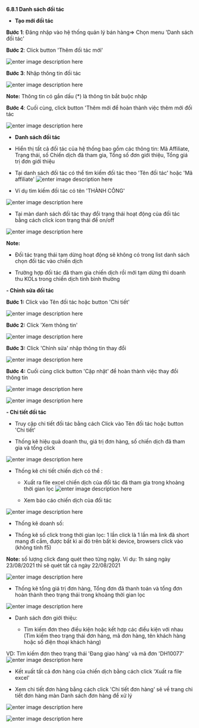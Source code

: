 


**6.8.1 Danh sách đối tác**

- **Tạo mới đối tác**

**Bước 1**: Đăng nhập vào hệ thống quản lý bán hàng=> Chọn menu 'Danh sách đối tác'

**Bước 2**: Click button 'Thêm đối tác mới'

![enter image description here](https://static8.muarecdn.com/original/muare/images/2021/08/30/6068782_3.png)
   
**Bước 3**: Nhập thông tin đối tác 

![enter image description here](https://static8.muarecdn.com/original/muare/images/2021/08/30/6069134_3.png)

**Note:** Thông tin có gắn dấu (*) là thông tin bắt buộc nhập

**Bước 4**: Cuối cùng, click button 'Thêm mới để hoàn thành việc thêm mới đối tác

![enter image description here](https://static8.muarecdn.com/original/muare/images/2021/08/30/6069133_2.png)

- **Danh sách đối tác**

-  Hiển thị tất cả đối tác của hệ thống bao gồm các thông tin: Mã Affiliate, Trạng thái, số Chiến dịch đã tham gia, Tổng số đơn giới thiệu, Tổng giá trị đơn giới thiệu 
 
  - Tại danh sách đối tác có thể tìm kiếm đối tác theo 'Tên đối tác' hoặc 'Mã affiliate'
  ![enter image description here](https://static8.muarecdn.com/original/muare/images/2021/08/30/6068864_5.png)
  
   - Ví dụ tìm kiếm đối tác có tên 'THÀNH CÔNG'

![enter image description here](https://static8.muarecdn.com/original/muare/images/2021/08/30/6068865_screenshot-1.png)

   - Tại màn danh sách đối tác thay đổi trạng thái hoạt động của đối tác bằng cách click icon trạng thái để on/off
   
   ![enter image description here](https://static8.muarecdn.com/original/muare/images/2021/08/30/6069192_4.png)
   
   **Note:**
   
   - Đối tác trạng thái tạm dừng hoạt động sẽ không có trong list danh sách chọn đối tác vào chiến dịch
   
   - Trường hợp đối tác đã tham gia chiến dịch rồi mới tạm dừng thì doanh thu KOLs trong chiến dịch tính bình thường


**- Chỉnh sửa đối tác**

**Bước 1:** Click vào Tên đối tác hoặc button 'Chi tiết' 

![enter image description here](https://static8.muarecdn.com/original/muare/images/2021/08/30/6069193_screenshot-3.png)

**Bước 2:** Click 'Xem thông tin' 

![enter image description here](https://static8.muarecdn.com/original/muare/images/2021/08/30/6069194_screenshot-4.png)

**Bước 3:** Click 'Chỉnh sửa' nhập thông tin thay đổi

![enter image description here](https://static8.muarecdn.com/original/muare/images/2021/08/31/6069511_screenshot-8.png)

 **Bước 4:**  Cuối cùng click button 'Cập nhật' để hoàn thành việc thay đổi thông tin
 
 ![enter image description here](https://static8.muarecdn.com/original/muare/images/2021/08/30/6069195_screenshot-5.png)
 
![enter image description here](https://static8.muarecdn.com/original/muare/images/2021/08/30/6069219_screenshot-6.png)

**- Chi tiết đối tác**

- Truy cập chi tiết đối tác bằng cách Click vào Tên đối tác hoặc button 'Chi tiết' 

- Thống kê hiệu quả doanh thu, giá trị đơn hàng, số chiến dịch đã tham gia  và tổng click

![enter image description here](https://static8.muarecdn.com/original/muare/images/2021/09/06/6074353_screenshot-20.png)

- Thống kê chi tiết chiến dịch có thể : 

     + Xuất ra file excel chiến dịch của đối tác đã tham gia trong khoảng thời gian lọc 
     ![enter image description here](https://static8.muarecdn.com/original/muare/images/2021/09/01/6070853_screenshot-33.png)
     
     + Xem báo cáo chiến dịch của đối tác

![enter image description here](https://static8.muarecdn.com/original/muare/images/2021/09/01/6070897_screenshot-35.png)

 -   Thống kê doanh số:
   
   -   Thống kê số click trong thời gian lọc: 1 lần click là 1 lần mà link đã short mang đi cắm, được bất kì ai đó trên bất kì device, browsers click vào (không tính f5)
    

**Note:**  số lượng click đang quét theo từng ngày. Ví dụ: 1h sáng ngày 23/08/2021 thì sẽ quét tất cả ngày 22/08/2021

![enter image description here](https://static8.muarecdn.com/original/muare/images/2021/09/06/6074207_screenshot-11.png)
    
   -   Thống kê tổng giá trị đơn hàng, Tổng đơn đã thanh toán và tổng đơn hoàn thành  theo trạng thái trong khoảng thời gian lọc
 
 ![enter image description here](https://static8.muarecdn.com/original/muare/images/2021/09/06/6074215_screenshot-12.png)
  
    

-   Danh sách đơn giới thiệu:
    
    -   Tìm kiếm đơn theo điều kiện hoặc kết hợp các điều kiện với nhau (Tìm kiếm theo trạng thái đơn hàng, mã đơn hàng, tên khách hàng hoặc số điện thoại khách hàng)
    
   VD:  Tìm kiếm đơn theo trạng thái 'Đang giao hàng' và mã đơn 'DH10077'
       ![enter image description here](https://static8.muarecdn.com/original/muare/images/2021/09/01/6070899_screenshot-36.png)
            
  - Kết xuất tất cả đơn hàng của chiến dịch bằng cách click 'Xuất ra file excel'
  
  -   Xem chi tiết đơn hàng bằng cách click 'Chi tiết đơn hàng' sẽ về trang chi tiết đơn hàng màn Danh sách đơn hàng để xử lý
 
![enter image description here](https://static8.muarecdn.com/original/muare/images/2021/09/01/6070888_screenshot-34.png)

![enter image description here](https://static8.muarecdn.com/original/muare/images/2021/09/01/6070981_screenshot-37.png)
